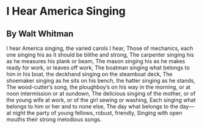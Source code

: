 # I Hear America Singing
## By Walt Whitman

I hear America singing, the varied carols I hear,
Those of mechanics, each one singing his as it should be blithe and strong,
The carpenter singing his as he measures his plank or beam,
The mason singing his as he makes ready for work, or leaves off work,
The boatman singing what belongs to him in his boat, the deckhand singing on the steamboat deck,
The shoemaker singing as he sits on his bench, the hatter singing as he stands,
The wood-cutter’s song, the ploughboy’s on his way in the morning, or at noon intermission or at sundown,
The delicious singing of the mother, or of the young wife at work, or of the girl sewing or washing,
Each singing what belongs to him or her and to none else,
The day what belongs to the day—at night the party of young fellows, robust, friendly,
Singing with open mouths their strong melodious songs.